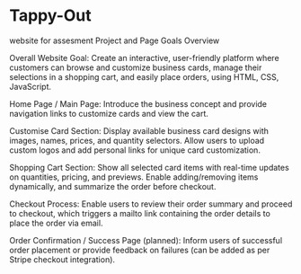 # Tappy-Out
website for assesment
Project and Page Goals Overview

Overall Website Goal:
Create an interactive, user-friendly platform where customers can browse and customize business cards, manage their selections in a shopping cart, and easily place orders, using HTML, CSS, JavaScript.

Home Page / Main Page:
Introduce the business concept and provide navigation links to customize cards and view the cart.

Customise Card Section:
Display available business card designs with images, names, prices, and quantity selectors. Allow users to upload custom logos and add personal links for unique card customization.

Shopping Cart Section:
Show all selected card items with real-time updates on quantities, pricing, and previews. Enable adding/removing items dynamically, and summarize the order before checkout.

Checkout Process:
Enable users to review their order summary and proceed to checkout, which triggers a mailto link containing the order details to place the order via email.

Order Confirmation / Success Page (planned):
Inform users of successful order placement or provide feedback on failures (can be added as per Stripe checkout integration).